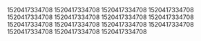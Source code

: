 1520417334708
1520417334708
1520417334708
1520417334708
1520417334708
1520417334708
1520417334708
1520417334708
1520417334708
1520417334708
1520417334708
1520417334708
1520417334708
1520417334708
1520417334708